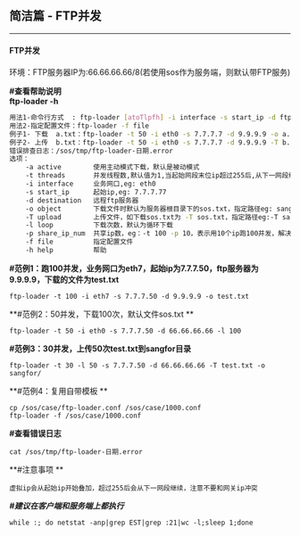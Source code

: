 ## 简洁篇 - FTP并发

---

#### FTP并发

环境：FTP服务器IP为:66.66.66.66/8\(若使用sos作为服务端，则默认带FTP服务\)

**\#查看帮助说明  
  ftp-loader -h**

```bash
用法1-命令行方式  : ftp-loader [atoTlpfh] -i interface -s start_ip -d ftp-server
用法2-指定配置文件：ftp-loader -f file
例子1- 下载  a.txt：ftp-loader -t 50 -i eth0 -s 7.7.7.7 -d 9.9.9.9 -o a.txt
例子2- 上传  b.txt：ftp-loader -t 50 -i eth0 -s 7.7.7.7 -d 9.9.9.9 -T b.txt
错误排查日志：/sos/tmp/ftp-loader-日期.error
选项：    
    -a active        使用主动模式下载，默认是被动模式
    -t threads       并发线程数,默认值为1,当起始网段末位ip超过255后,从下一网段继续叠加,注意不要网关ip冲突
    -i interface     业务网口,eg: eth0
    -s start_ip      起始ip,eg: 7.7.7.77
    -d destination   远程ftp服务器
    -o object        下载文件时默认为服务器根目录下的sos.txt，指定路径eg: sangfor/sos.txt；上传时默认是服务器根目录，指定路径eg:-o sangfor or -o sangfor/
    -T upload        上传文件，如下载sos.txt为 -T sos.txt，指定路径eg:-T sangfor/sos.txt
    -l loop          下载次数，默认为循环下载
    -p share_ip_num  共享ip数，eg：-t 100 -p 10，表示用10个ip跑100并发，解决ip资源不足
    -f file          指定配置文件
    -h help          帮助
```

**\#范例1：跑100并发，业务网口为eth7，起始ip为7.7.7.50，ftp服务器为9.9.9.9，下载的文件为test.txt**

```
ftp-loader -t 100 -i eth7 -s 7.7.7.50 -d 9.9.9.9 -o test.txt
```

**\#范例2：50并发，下载100次，默认文件sos.txt  **

```
ftp-loader -t 50 -i eth0 -s 7.7.7.50 -d 66.66.66.66 -l 100
```

**\#范例3：30并发，上传50次test.txt到sangfor目录**

```
ftp-loader -t 30 -l 50 -s 7.7.7.50 -d 66.66.66.66 -T test.txt -o sangfor/
```

**\#范例4：复用自带模板  **

```
cp /sos/case/ftp-loader.conf /sos/case/1000.conf
ftp-loader -f /sos/case/1000.conf
```

**\#查看错误日志**

```
cat /sos/tmp/ftp-loader-日期.error
```

**\#注意事项  **

```
虚拟ip会从起始ip开始叠加，超过255后会从下一网段继续，注意不要和网关ip冲突
```

_**\#建议在客户端和服务端上都执行**_

```
while :; do netstat -anp|grep EST|grep :21|wc -l;sleep 1;done
```




